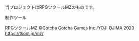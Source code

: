 当プロジェクトはRPGツクールMZのものです。

制作ツール

RPGツクールMZ
©Gotcha Gotcha Games Inc./YOJI OJIMA 2020
https://tkool.jp/mz/
